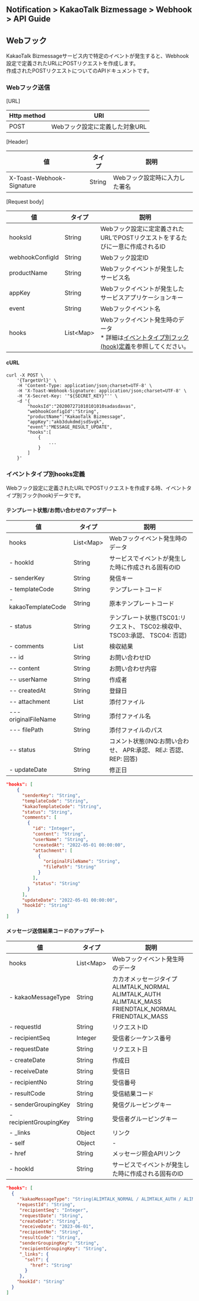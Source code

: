 ## Notification > KakaoTalk Bizmessage > Webhook > API Guide

<span id="webhook"></span>
## Webフック
KakaoTalk Bizmessageサービス内で特定のイベントが発生すると、Webhook設定で定義されたURLにPOSTリクエストを作成します。<br>
作成されたPOSTリクエストについてのAPIドキュメントです。

### Webフック送信

[URL]

|Http method|	URI|
|---|---|
| POST | Webフック設定に定義した対象URL |

[Header]

|値|	タイプ|	説明|
|---|---|---|
|X-Toast-Webhook-Signature|	String| Webフック設定時に入力した署名 |

[Request body]

|値|	タイプ|	説明|
|---|---|---|
|hooksId|	String| Webフック設定に定定義されたURLでPOSTリクエストをするたびに一意に作成されるID |
|webhookConfigId|	String|Webフック設定ID|
|productName|	String|	Webフックイベントが発生したサービス名 |
|appKey|	String| Webフックイベントが発生したサービスアプリケーションキー |
|event|	String| Webフックイベント名 |
|hooks|	List\<Map\> | Webフックイベント発生時のデータ<br>* 詳細は[イベントタイプ別フック(hook)定義](./webhook-api-guide/#event-hooks)を参照してください。 |

#### cURL
```
curl -X POST \
    '{TargetUrl}' \
    -H 'Content-Type: application/json;charset=UTF-8' \
    -H 'X-Toast-Webhook-Signature: application/json;charset=UTF-8' \
    -H 'X-Secret-Key: '"${SECRET_KEY}"'' \
    -d '{
        "hooksId":"202007271010101010sadasdavas",
        "webhookConfigId":"String",
        "productName":"KakaoTalk Bizmessage",
        "appKey":"akb3dukdmdjsdSvgk",
        "event":"MESSAGE_RESULT_UPDATE",
        "hooks":[
            {
                ...
            }
        ]
    }'
```

<span id="event-hooks"></span>

### イベントタイプ別hooks定義
Webフック設定に定義されたURLでPOSTリクエストを作成する時、イベントタイプ別フック(hook)データです。
#### テンプレート状態/お問い合わせのアップデート
|値|	タイプ|	説明|
|---|---|---|
|hooks|	List\<Map\> | Webフックイベント発生時のデータ |
|- hookId|	String| サービスでイベントが発生した時に作成される固有のID |
|- senderKey|	String|	発信キー |
|- templateCode|	String| テンプレートコード |
|- kakaoTemplateCode|	String| 原本テンプレートコード |
|- status|	String| テンプレート状態(TSC01:リクエスト、 TSC02:検収中、 TSC03:承認、 TSC04: 否認) |
|- comments|	List| 検収結果 |
|-- id|	String| お問い合わせID|
|-- content|	String|お問い合わせ内容 |
|-- userName|	String|作成者 |
|-- createdAt|	String|登録日 |
|-- attachment|	List|添付ファイル |
|--- originalFileName|	String|添付ファイル名 |
|--- filePath|	String|添付ファイルのパス |
|-- status|	String| コメント状態(INQ:お問い合わせ、 APR:承認、 REJ: 否認、REP: 回答) |
|- updateDate|	String| 修正日 |

```json
"hooks": [
    {
      "senderKey": "String",
      "templateCode": "String",
      "kakaoTemplateCode": "String",
      "status": "String",
      "comments": [
        {
          "id": "Integer",
          "content": "String",
          "userName": "String",
          "createdAt": "2022-05-01 00:00:00",
          "attachment": [
            {
              "originalFileName": "String",
              "filePath": "String"
            }
          ],
          "status": "String"
        }
      ],
      "updateDate": "2022-05-01 00:00:00",
      "hookId": "String"
    }
]
```

#### メッセージ送信結果コードのアップデート
|値|	タイプ|	説明|
|---|---|---|
|hooks|	List\<Map\> | Webフックイベント発生時のデータ |
|- kakaoMessageType|	String| カカオメッセージタイプ<br>ALIMTALK_NORMAL<br>ALIMTALK_AUTH<br>ALIMTALK_MASS<br>FRIENDTALK_NORMAL<br>FRIENDTALK_MASS  |
|- requestId|	String| リクエストID |
|- recipientSeq|	Integer| 受信者シーケンス番号 |
|- requestDate|	String| リクエスト日 |
|- createDate|	String| 作成日 |
|- receiveDate|	String| 受信日 |
|- recipientNo|	String| 受信番号 |
|- resultCode|	String| 受信結果コード |
|- senderGroupingKey|	String| 発信グルーピングキー |
|- recipientGroupingKey|	String| 受信者グルーピングキー |
|- _links|	Object|	リンク |
|- self|	Object|	- |
|- href|	String|	メッセージ照会APIリンク |
|- hookId|	String| サービスでイベントが発生した時に作成される固有のID |

```json
"hooks": [
  {
     "kakaoMessageType": "String(ALIMTALK_NORMAL / ALIMTALK_AUTH / ALIMTALK_MASS / FRIENDTALK_NORMAL / FRIENDTALK_MASS)",
    "requestId": "String",
     "recipientSeq": "Integer",
     "requestDate": "String",
     "createDate": "String",
     "receiveDate": "2023-06-01",
     "recipientNo": "String",
     "resultCode": "String",
     "senderGroupingKey": "String",
     "recipientGroupingKey": "String",
     "_links": {
       "self": {
         "href": "String"
       }
     },
    "hookId": "String"
  }
]
```
